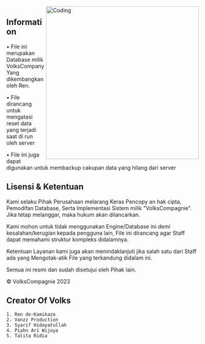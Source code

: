 <img align="right" alt="Coding" width="400" src="https://">

## Information

• File ini merupakan Database milik VolksCompany
Yang dikembangkan oleh Ren.

• File dirancang untuk mengatasi
reset data yang terjadi saat di run oleh server

• File ini juga dapat digunakan untuk
membackup cakupan data yang hilang dari server


## Lisensi & Ketentuan 

Kami selaku Pihak Perusahaan melarang Keras
Pencopy an hak cipta, Pemodifan Database, Serta
Implementasi Sistem milik "VolksCompagnie".
Jika tetap melanggar, maka hukum akan dilancarkan.

Kami mohon untuk tidak menggunakan Engine/Database ini
demi kesalahan/kerugian kepada pengguna lain,
File ini dirancang agar Staff dapat memahami struktur
kompleks didalamnya.

Ketentuan Layanan kami juga akan menindaklanjuti 
jika salah satu dari Staff ada yang Mengotak-atik
File yang terkandung didalam ini.

Semua ini resmi dan sudah disetujui oleh Pihak lain.

© VolksCompagnie 2023
## Creator Of Volks
```
1. Ren de-Kamikaze
2. Vanzz Production
3. Syarif Hidayatullah
4. Piahn Ari Wijaya
5. Talita Ridia
```
